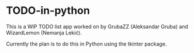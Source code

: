 # TODO-in-python

This is a WIP TODO list app worked on by GrubaZZ (Aleksandar Gruba) and WizardLemon (Nemanja Lekić).

Currently the plan is to do this in Python using the tkinter package.
